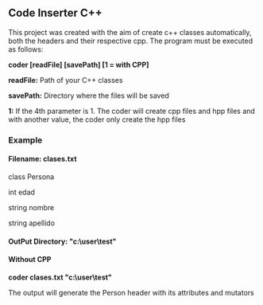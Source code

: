 <h2>Code Inserter C++</h2>
<p>This project was created with the aim of create c++ classes automatically, both the headers and their respective cpp.
The program must be executed as follows:</p>
<p><b>coder [readFile] [savePath] [1 = with CPP]</b></p>
<p><b>readFile:</b> Path of your C++ classes</p>
<p><b>savePath:</b> Directory where the files will be saved </p>
<p><b>1:</b> If the 4th parameter is 1. The coder will create cpp files and hpp files and with another value, the coder only create the hpp files</p>

<h3>Example</h3>
<h4>Filename: clases.txt</h4>
<p>class Persona</p>
<p>int edad</p>
<p>string nombre</p>
<p>string apellido</p>

<h4>OutPut Directory: "c:\user\test"</h4>
<h4>Without CPP</h4>

<p><b>coder clases.txt "c:\user\test"</b></p>
<p></p>
<p>The output will generate the Person header with its attributes and mutators</p>
